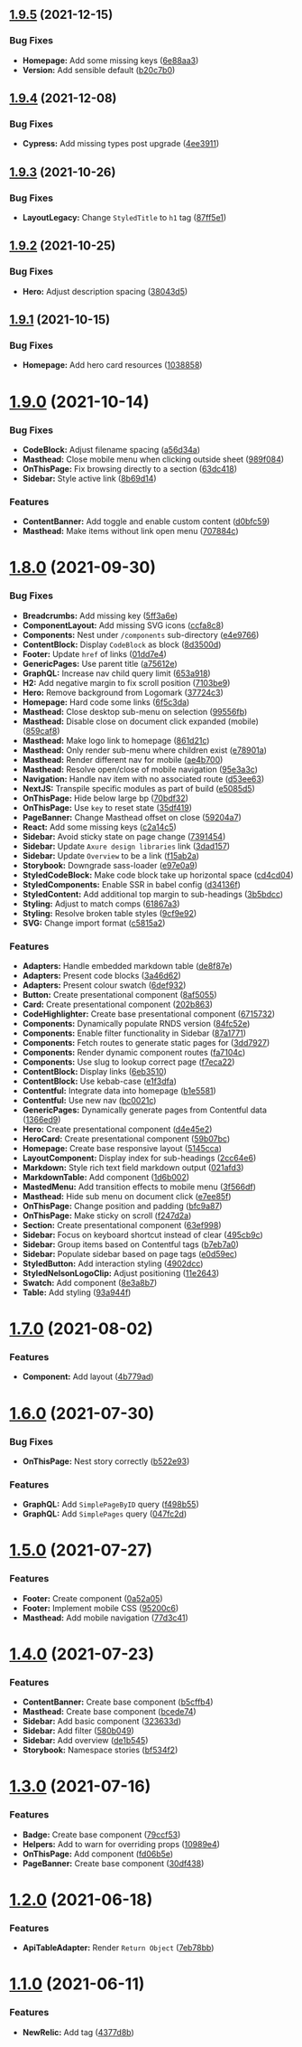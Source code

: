 ## [1.9.5](https://github.com/defencedigital/design-system-docs/compare/1.9.4...1.9.5) (2021-12-15)


### Bug Fixes

* **Homepage:** Add some missing keys ([6e88aa3](https://github.com/defencedigital/design-system-docs/commit/6e88aa3f8184bdc46a3e6c58d9789ad644c2d7cc))
* **Version:** Add sensible default ([b20c7b0](https://github.com/defencedigital/design-system-docs/commit/b20c7b0ae2643efef991dede40bb6459f46e80f4))

## [1.9.4](https://github.com/defencedigital/design-system-docs/compare/1.9.3...1.9.4) (2021-12-08)


### Bug Fixes

* **Cypress:** Add missing types post upgrade ([4ee3911](https://github.com/defencedigital/design-system-docs/commit/4ee39116eeb4e76e55b90a4d2d870b0ecaffe371))

## [1.9.3](https://github.com/defencedigital/design-system-docs/compare/1.9.2...1.9.3) (2021-10-26)


### Bug Fixes

* **LayoutLegacy:** Change `StyledTitle` to `h1` tag ([87ff5e1](https://github.com/defencedigital/design-system-docs/commit/87ff5e165ef603b8378369e06eca72cd26de2796))

## [1.9.2](https://github.com/defencedigital/design-system-docs/compare/1.9.1...1.9.2) (2021-10-25)


### Bug Fixes

* **Hero:** Adjust description spacing ([38043d5](https://github.com/defencedigital/design-system-docs/commit/38043d50d9f7e87930987fa3c6efbb5053b055be))

## [1.9.1](https://github.com/defencedigital/design-system-docs/compare/1.9.0...1.9.1) (2021-10-15)


### Bug Fixes

* **Homepage:** Add hero card resources ([1038858](https://github.com/defencedigital/design-system-docs/commit/103885843ea722006007f9f362a06663375df141))

# [1.9.0](https://github.com/defencedigital/design-system-docs/compare/1.8.0...1.9.0) (2021-10-14)


### Bug Fixes

* **CodeBlock:** Adjust filename spacing ([a56d34a](https://github.com/defencedigital/design-system-docs/commit/a56d34ac855836ed97fe329b1f850816e98a2ffb))
* **Masthead:** Close mobile menu when clicking outside sheet ([989f084](https://github.com/defencedigital/design-system-docs/commit/989f0849907aa627040650303c72b21be505ed4f))
* **OnThisPage:** Fix browsing directly to a section ([63dc418](https://github.com/defencedigital/design-system-docs/commit/63dc4182b04bfac3caa3446fd76cc999b691c71e))
* **Sidebar:** Style active link ([8b69d14](https://github.com/defencedigital/design-system-docs/commit/8b69d140578bec0deba3e120bff1ee0c851364b5))


### Features

* **ContentBanner:** Add toggle and enable custom content ([d0bfc59](https://github.com/defencedigital/design-system-docs/commit/d0bfc59bb979ed494e7854c51bc3d205efa8d0e6))
* **Masthead:** Make items without link open menu ([707884c](https://github.com/defencedigital/design-system-docs/commit/707884cef36dcde2bd9d556f2a6e405513d98421))

# [1.8.0](https://github.com/Royal-Navy/docs.royalnavy.io/compare/1.7.0...1.8.0) (2021-09-30)


### Bug Fixes

* **Breadcrumbs:** Add missing key ([5ff3a6e](https://github.com/Royal-Navy/docs.royalnavy.io/commit/5ff3a6e7697b40e1bbb90dd6c421aa637bd0b1af))
* **ComponentLayout:** Add missing SVG icons ([ccfa8c8](https://github.com/Royal-Navy/docs.royalnavy.io/commit/ccfa8c88fb212aa7c3c4fcccb71d2dee6e1cd192))
* **Components:** Nest under `/components` sub-directory ([e4e9766](https://github.com/Royal-Navy/docs.royalnavy.io/commit/e4e97668bac6d36f081d75571a062ed3134c6bf7))
* **ContentBlock:** Display `CodeBlock` as block ([8d3500d](https://github.com/Royal-Navy/docs.royalnavy.io/commit/8d3500d6e4fddbaa90b19832c134147199a73149))
* **Footer:** Update `href` of links ([01dd7e4](https://github.com/Royal-Navy/docs.royalnavy.io/commit/01dd7e4e484da3f1051db5f74126c7f99259ab5e))
* **GenericPages:** Use parent title ([a75612e](https://github.com/Royal-Navy/docs.royalnavy.io/commit/a75612e6920ad16a20b5874eec121a65a1c68dbf))
* **GraphQL:** Increase nav child query limit ([653a918](https://github.com/Royal-Navy/docs.royalnavy.io/commit/653a918cabb17a56fc59341175dfe5bdd8941b2e))
* **H2:** Add negative margin to fix scroll position ([7103be9](https://github.com/Royal-Navy/docs.royalnavy.io/commit/7103be948b3f67d54c61d805e7319f2075809541))
* **Hero:** Remove background from Logomark ([37724c3](https://github.com/Royal-Navy/docs.royalnavy.io/commit/37724c38ecc018aaaac8ce1869c1f541db18c902))
* **Homepage:** Hard code some links ([6f5c3da](https://github.com/Royal-Navy/docs.royalnavy.io/commit/6f5c3da0e9b7cbd70f3f7ceb71ef04df61de386a))
* **Masthead:** Close desktop sub-menu on selection ([99556fb](https://github.com/Royal-Navy/docs.royalnavy.io/commit/99556fbe488c0508abc6e1c9ebcd10c2cc64df3d))
* **Masthead:** Disable close on document click expanded (mobile) ([859caf8](https://github.com/Royal-Navy/docs.royalnavy.io/commit/859caf8a2b0a5023ab2982e04d210eba3ded4318))
* **Masthead:** Make logo link to homepage ([861d21c](https://github.com/Royal-Navy/docs.royalnavy.io/commit/861d21c21cb9e5977be766513e9770539a7e4978))
* **Masthead:** Only render sub-menu where children exist ([e78901a](https://github.com/Royal-Navy/docs.royalnavy.io/commit/e78901aaedfdd1cafa94c7196db354808c4ab1a7))
* **Masthead:** Render different nav for mobile ([ae4b700](https://github.com/Royal-Navy/docs.royalnavy.io/commit/ae4b70053da5eae9a9e1012f5448d7b293db8ed1))
* **Masthead:** Resolve open/close of mobile navigation ([95e3a3c](https://github.com/Royal-Navy/docs.royalnavy.io/commit/95e3a3c7ff646891ab1143fcd38f01c6ee33c3fe))
* **Navigation:** Handle nav item with no associated route ([d53ee63](https://github.com/Royal-Navy/docs.royalnavy.io/commit/d53ee63f806dabc79563cc074b3419d9ed9dbadb))
* **NextJS:** Transpile specific modules as part of build ([e5085d5](https://github.com/Royal-Navy/docs.royalnavy.io/commit/e5085d5694dc28953c7b2da82d2cb2bb3ebf30a8))
* **OnThisPage:** Hide below large bp ([70bdf32](https://github.com/Royal-Navy/docs.royalnavy.io/commit/70bdf32a1b325d100185876bdb776725da80733a))
* **OnThisPage:** Use `key` to reset state ([35df419](https://github.com/Royal-Navy/docs.royalnavy.io/commit/35df4198e94ead531fd7d358336cdd91da0e2621))
* **PageBanner:** Change Masthead offset on close ([59204a7](https://github.com/Royal-Navy/docs.royalnavy.io/commit/59204a723fe8b633148a865700abbafb135f68e1))
* **React:** Add some missing keys ([c2a14c5](https://github.com/Royal-Navy/docs.royalnavy.io/commit/c2a14c584a2a2aa9ccf241042e82fe10e2b74288))
* **Sidebar:** Avoid sticky state on page change ([7391454](https://github.com/Royal-Navy/docs.royalnavy.io/commit/73914542bec1dfc8607e428c7ecbdd51c1de0f10))
* **Sidebar:** Update `Axure design libraries` link ([3dad157](https://github.com/Royal-Navy/docs.royalnavy.io/commit/3dad15722f43e35203e1660668c3dcffef0ee013))
* **Sidebar:** Update `Overview` to be a link ([f15ab2a](https://github.com/Royal-Navy/docs.royalnavy.io/commit/f15ab2a34fbe995ffc8a9661c1f4cfc8f4b53894))
* **Storybook:** Downgrade sass-loader ([e97e0a9](https://github.com/Royal-Navy/docs.royalnavy.io/commit/e97e0a9bfb777f3deb1fbdfefdbf6b7ea5d61d1c))
* **StyledCodeBlock:** Make code block take up horizontal space ([cd4cd04](https://github.com/Royal-Navy/docs.royalnavy.io/commit/cd4cd0414d3d6cf9c3feb4aa277a26b5ff2d79bd))
* **StyledComponents:** Enable SSR in babel config ([d34136f](https://github.com/Royal-Navy/docs.royalnavy.io/commit/d34136f0df3c33ebe517a0759e74aa3edfd29b1f))
* **StyledContent:** Add additional top margin to sub-headings ([3b5bdcc](https://github.com/Royal-Navy/docs.royalnavy.io/commit/3b5bdccd3e06f45478212cd63caea2d6f1199479))
* **Styling:** Adjust to match comps ([61867a3](https://github.com/Royal-Navy/docs.royalnavy.io/commit/61867a38fe1adc6798f6bb91dc18da4060b3b0dc))
* **Styling:** Resolve broken table styles ([9cf9e92](https://github.com/Royal-Navy/docs.royalnavy.io/commit/9cf9e92f506e4ddb26453907c4b029e0074e70fb))
* **SVG:** Change import format ([c5815a2](https://github.com/Royal-Navy/docs.royalnavy.io/commit/c5815a20f58f8625331634665c4b87684da048f0))


### Features

* **Adapters:** Handle embedded markdown table ([de8f87e](https://github.com/Royal-Navy/docs.royalnavy.io/commit/de8f87e48cb1d4f2d3c67054a0892aec8456fee3))
* **Adapters:** Present code blocks ([3a46d62](https://github.com/Royal-Navy/docs.royalnavy.io/commit/3a46d627f313024cd7d9c712a7ebc44f1de98e22))
* **Adapters:** Present colour swatch ([6def932](https://github.com/Royal-Navy/docs.royalnavy.io/commit/6def93234272f9309736bc99b313f2395346da46))
* **Button:** Create presentational component ([8af5055](https://github.com/Royal-Navy/docs.royalnavy.io/commit/8af505545006e9f2247caef373e30c287a9f7c06))
* **Card:** Create presentational component ([202b863](https://github.com/Royal-Navy/docs.royalnavy.io/commit/202b86373411edd95f409f07afd63c91c62e446b))
* **CodeHighlighter:** Create base presentational component ([6715732](https://github.com/Royal-Navy/docs.royalnavy.io/commit/6715732826ac168633abf1d0b654c3c792ba17dc))
* **Components:** Dynamically populate RNDS version ([84fc52e](https://github.com/Royal-Navy/docs.royalnavy.io/commit/84fc52e22286b98b3d035142a81dd93011ff989f))
* **Components:** Enable filter functionality in Sidebar ([87a1771](https://github.com/Royal-Navy/docs.royalnavy.io/commit/87a1771682c55b760c51dd15b3e559056d5df3e3))
* **Components:** Fetch routes to generate static pages for ([3dd7927](https://github.com/Royal-Navy/docs.royalnavy.io/commit/3dd792756fc27b7cf86aac5edc0576ce685c2c9d))
* **Components:** Render dynamic component routes ([fa7104c](https://github.com/Royal-Navy/docs.royalnavy.io/commit/fa7104ccb263683436f336a172a1e7b4b9ea13bf))
* **Components:** Use slug to lookup correct page ([f7eca22](https://github.com/Royal-Navy/docs.royalnavy.io/commit/f7eca22be40a00c0d9fa7be0ab633a0793dff891))
* **ContentBlock:** Display links ([6eb3510](https://github.com/Royal-Navy/docs.royalnavy.io/commit/6eb35101d673e4ea8bad07ea6c3cb8be85c1e787))
* **ContentBlock:** Use kebab-case ([e1f3dfa](https://github.com/Royal-Navy/docs.royalnavy.io/commit/e1f3dfa53b40dcf8641bc96fd2dc9320301aecf2))
* **Contentful:** Integrate data into homepage ([b1e5581](https://github.com/Royal-Navy/docs.royalnavy.io/commit/b1e5581905296dc1210f1943f7307f3060bbc826))
* **Contentful:** Use new nav ([bc0021c](https://github.com/Royal-Navy/docs.royalnavy.io/commit/bc0021cba40c35b1c0420f4cf0e307f3eb1bf4cd))
* **GenericPages:** Dynamically generate pages from Contentful data ([1366ed9](https://github.com/Royal-Navy/docs.royalnavy.io/commit/1366ed951f8e87e381ea10650d6b55c623821b01))
* **Hero:** Create presentational component ([d4e45e2](https://github.com/Royal-Navy/docs.royalnavy.io/commit/d4e45e2a9909a8a0783c4811754448f2a4fd462a))
* **HeroCard:** Create presentational component ([59b07bc](https://github.com/Royal-Navy/docs.royalnavy.io/commit/59b07bc9655cb86b1920b983bf930fc4f44668a6))
* **Homepage:** Create base responsive layout ([5145cca](https://github.com/Royal-Navy/docs.royalnavy.io/commit/5145cca51e43b9ca01f9d1a4069d46ad15d6de61))
* **LayoutComponent:** Display index for sub-headings ([2cc64e6](https://github.com/Royal-Navy/docs.royalnavy.io/commit/2cc64e6c60bc03860c36b46d3b024d0498a8a3a7))
* **Markdown:** Style rich text field markdown output ([021afd3](https://github.com/Royal-Navy/docs.royalnavy.io/commit/021afd3c022014c7749990660bd0937643252565))
* **MarkdownTable:** Add component ([1d6b002](https://github.com/Royal-Navy/docs.royalnavy.io/commit/1d6b002cc26ce8d3a5a85be5580cee77f07b62be))
* **MastedMenu:** Add transition effects to mobile menu ([3f566df](https://github.com/Royal-Navy/docs.royalnavy.io/commit/3f566dfbd3d76d96a58e8e93bade1c74fdf46314))
* **Masthead:** Hide sub menu on document click ([e7ee85f](https://github.com/Royal-Navy/docs.royalnavy.io/commit/e7ee85ffa85e500d2404fd7c56a634aa01ce95eb))
* **OnThisPage:** Change position and padding ([bfc9a87](https://github.com/Royal-Navy/docs.royalnavy.io/commit/bfc9a875c3489d4bdba59a19a57f04d5a94ce214))
* **OnThisPage:** Make sticky on scroll ([f247d2a](https://github.com/Royal-Navy/docs.royalnavy.io/commit/f247d2a1b927c5d673a2442294e9a7029d3710b3))
* **Section:** Create presentational component ([63ef998](https://github.com/Royal-Navy/docs.royalnavy.io/commit/63ef9985cd45766347ef20e1baa5b47d95194a21))
* **Sidebar:** Focus on keyboard shortcut instead of clear ([495cb9c](https://github.com/Royal-Navy/docs.royalnavy.io/commit/495cb9c824bee97415ded1e04c4ed66e309e3d80))
* **Sidebar:** Group items based on Contentful tags ([b7eb7a0](https://github.com/Royal-Navy/docs.royalnavy.io/commit/b7eb7a05bdb3c1a69641ad7a75359642740d4835))
* **Sidebar:** Populate sidebar based on page tags ([e0d59ec](https://github.com/Royal-Navy/docs.royalnavy.io/commit/e0d59ec426d1419f53df5da84d2394dea1317a83))
* **StyledButton:** Add interaction styling ([4902dcc](https://github.com/Royal-Navy/docs.royalnavy.io/commit/4902dcc321f040a019308e80361d8a646e83d022))
* **StyledNelsonLogoClip:** Adjust positioning ([11e2643](https://github.com/Royal-Navy/docs.royalnavy.io/commit/11e2643da50ad46266bf625a39f88b0f38ccc8a6))
* **Swatch:** Add component ([8e3a8b7](https://github.com/Royal-Navy/docs.royalnavy.io/commit/8e3a8b79c3a9d0a22a46354c1a33c7147402f086))
* **Table:** Add styling ([93a944f](https://github.com/Royal-Navy/docs.royalnavy.io/commit/93a944f684f3fff32ebfe96be03b1824e262fd98))

# [1.7.0](https://github.com/Royal-Navy/docs.royalnavy.io/compare/1.6.0...1.7.0) (2021-08-02)


### Features

* **Component:** Add layout ([4b779ad](https://github.com/Royal-Navy/docs.royalnavy.io/commit/4b779ad4065e258cb282927ab82299d21aa58181))

# [1.6.0](https://github.com/Royal-Navy/docs.royalnavy.io/compare/1.5.0...1.6.0) (2021-07-30)


### Bug Fixes

* **OnThisPage:** Nest story correctly ([b522e93](https://github.com/Royal-Navy/docs.royalnavy.io/commit/b522e93acc050565cf43bec322008f018afa8ccd))


### Features

* **GraphQL:** Add `SimplePageByID` query ([f498b55](https://github.com/Royal-Navy/docs.royalnavy.io/commit/f498b55f5e6cdca613ef9dfd5fc59b173f7c4366))
* **GraphQL:** Add `SimplePages` query ([047fc2d](https://github.com/Royal-Navy/docs.royalnavy.io/commit/047fc2dd0548a0cf1528b6db4530b93165885406))

# [1.5.0](https://github.com/Royal-Navy/docs.royalnavy.io/compare/1.4.0...1.5.0) (2021-07-27)


### Features

* **Footer:** Create component ([0a52a05](https://github.com/Royal-Navy/docs.royalnavy.io/commit/0a52a0506c44d30f9fb5e181ef32b68598dfd22d))
* **Footer:** Implement mobile CSS ([95200c6](https://github.com/Royal-Navy/docs.royalnavy.io/commit/95200c6c4e178457795fbb5023d6735a1d13cbd4))
* **Masthead:** Add mobile navigation ([77d3c41](https://github.com/Royal-Navy/docs.royalnavy.io/commit/77d3c414f304236004387ef2913041a1ae3b9644))

# [1.4.0](https://github.com/Royal-Navy/docs.royalnavy.io/compare/1.3.0...1.4.0) (2021-07-23)


### Features

* **ContentBanner:** Create base component ([b5cffb4](https://github.com/Royal-Navy/docs.royalnavy.io/commit/b5cffb4c43a0bb0939a63eb7c350cec2e8bc5b7f))
* **Masthead:** Create base component ([bcede74](https://github.com/Royal-Navy/docs.royalnavy.io/commit/bcede74f863409a5edec2f2c19c46f5441af8a76))
* **Sidebar:** Add basic component ([323633d](https://github.com/Royal-Navy/docs.royalnavy.io/commit/323633dde2abe7bb2da30ee48180c0657fcbd4a4))
* **Sidebar:** Add filter ([580b049](https://github.com/Royal-Navy/docs.royalnavy.io/commit/580b049948d0266efeb4765b9ba0f8a3caee7905))
* **Sidebar:** Add overview ([de1b545](https://github.com/Royal-Navy/docs.royalnavy.io/commit/de1b5454228b90c5d64bd32ce37d7337e8463c02))
* **Storybook:** Namespace stories ([bf534f2](https://github.com/Royal-Navy/docs.royalnavy.io/commit/bf534f29c1ca5351a49c57539e5f6febe867dc22))

# [1.3.0](https://github.com/Royal-Navy/docs.royalnavy.io/compare/1.2.0...1.3.0) (2021-07-16)


### Features

* **Badge:** Create base component ([79ccf53](https://github.com/Royal-Navy/docs.royalnavy.io/commit/79ccf5392182a6aa268fe7a6a7c6470aba99d596))
* **Helpers:** Add to warn for overriding props ([10989e4](https://github.com/Royal-Navy/docs.royalnavy.io/commit/10989e4ccced0e9629e3edfa97b435c273719f02))
* **OnThisPage:** Add component ([fd06b5e](https://github.com/Royal-Navy/docs.royalnavy.io/commit/fd06b5e6755f333d216c9e4227d9ef3e5b94a0a4))
* **PageBanner:** Create base component ([30df438](https://github.com/Royal-Navy/docs.royalnavy.io/commit/30df438a71aaff6ea38b071fe80581c04c5eab54))

# [1.2.0](https://github.com/Royal-Navy/docs.royalnavy.io/compare/1.1.0...1.2.0) (2021-06-18)


### Features

* **ApiTableAdapter:** Render `Return Object` ([7eb78bb](https://github.com/Royal-Navy/docs.royalnavy.io/commit/7eb78bb0332ddacfb1590b86d268e35e3b6f4f19))

# [1.1.0](https://github.com/Royal-Navy/docs.royalnavy.io/compare/1.0.0...1.1.0) (2021-06-11)


### Features

* **NewRelic:** Add tag ([4377d8b](https://github.com/Royal-Navy/docs.royalnavy.io/commit/4377d8be8e874a8de886ea92a9bb7134ba584880))
